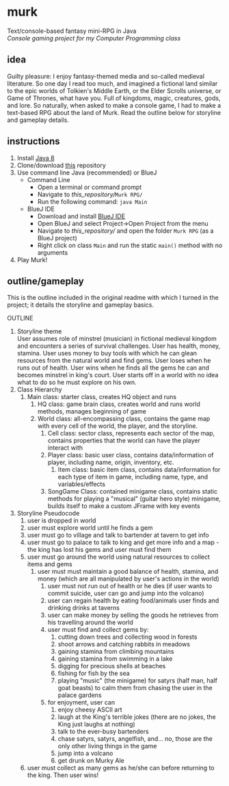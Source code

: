 # murk
Text/console-based fantasy mini-RPG in Java  
*Console gaming project for my Computer Programming class*

## idea
Guilty pleasure: I enjoy fantasy-themed media and so-called medieval literature. So one day I read too much, and imagined a fictional land similar to the epic worlds of Tolkien's Middle Earth, or the Elder Scrolls universe, or Game of Thrones, what have you. Full of kingdoms, magic, creatures, gods, and lore. So naturally, when asked to make a console game, I had to make a text-based RPG about the land of Murk. Read the outline below for storyline and gameplay details.

## instructions
 1. Install [Java 8](http://www.oracle.com/technetwork/java/javase/downloads/index.html)
 2. Clone/download [this](https://github.com/anuvgupta/murk) repository
 3. Use command line Java (recommended) or BlueJ
    - Command Line
        - Open a terminal or command prompt
        - Navigate to *this_repository/*`Murk RPG/`
        - Run the following command: `java Main`
    - BlueJ IDE
        - Download and install [BlueJ IDE](http://www.bluej.org/)
        - Open BlueJ and select Project->Open Project from the menu
        - Navigate to *this_repository/* and open the folder `Murk RPG` (as a BlueJ project)
        - Right click on class `Main` and run the static `main()` method with no arguments
 4. Play Murk!

## outline/gameplay
This is the outline included in the original readme with which I turned in the project; it details the storyline and gameplay basics.  

OUTLINE  
1. Storyline theme  
    User assumes role of minstrel (musician) in fictional medieval kingdom
    and encounters a series of survival challenges. User has health, money, stamina.
    User uses money to buy tools with which he can glean resources from the natural
    world and find gems. User loses when he runs out of health. User wins when he finds
    all the gems he can and becomes minstrel in king's court. User starts off in a world with
    no idea what to do so he must explore on his own.  
2. Class Hierarchy  
    1. Main class: starter class, creates HQ object and runs  
        1. HQ class: game brain class, creates world and runs world methods, manages beginning of game  
        2. World class: all-encompassing class, contains the game map with every cell of the world, the player, and the storyline.  
            1. Cell class: sector class, represents each sector of the map, contains properties that the world can have the player interact with  
            2. Player class: basic user class, contains data/information of player, including name, origin, inventory, etc.  
                1. Item class: basic item class, contains data/information for each type of item in game, including name, type, and variables/effects  
            3. SongGame Class: contained minigame class, contains static methods for playing a "musical" (guitar hero style) minigame, builds itself to make a custom JFrame with key events  
3. Storyline Pseudocode  
    1. user is dropped in world  
    2. user must explore world until he finds a gem  
    3. user must go to village and talk to bartender at tavern to get info  
    4. user must go to palace to talk to king and get more info and a map - the king has lost his gems and user must find them  
    5. user must go around the world using natural resources to collect items and gems  
        1. user must must maintain a good balance of health, stamina, and money (which are all manipulated by user's actions in the world)  
            1. user must not run out of health or he dies (if user wants to commit suicide, user can go and jump into the volcano)  
            2. user can regain health by eating food/animals user finds and drinking drinks at taverns  
            3. user can make money by selling the goods he retrieves from his travelling around the world  
            4. user must find and collect gems by:  
                1. cutting down trees and collecting wood in forests  
                2. shoot arrows and catching rabbits in meadows  
                3. gaining stamina from climbing mountains  
                4. gaining stamina from swimming in a lake  
                5. digging for precious shells at beaches  
                6. fishing for fish by the sea  
                7. playing "music" (the minigame) for satyrs (half man, half goat beasts) to calm them from chasing the user in the palace gardens  
            5. for enjoyment, user can  
                1. enjoy cheesy ASCII art  
                2. laugh at the King's terrible jokes (there are no jokes, the King just laughs at nothing)  
                3. talk to the ever-busy bartenders  
                4. chase satyrs, satyrs, angelfish, and... no, those are the only other living things in the game  
                5. jump into a volcano  
                6. get drunk on Murky Ale  
    6. user must collect as many gems as he/she can before returning to the king. Then user wins!  
